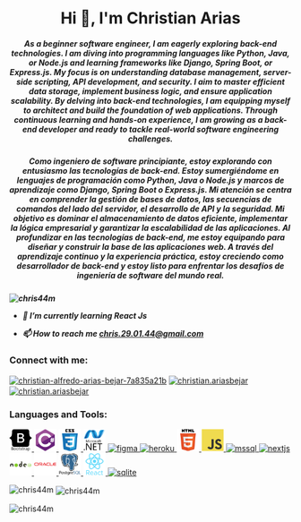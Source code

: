 <h1 align="center">Hi 👋, I'm Christian Arias</h1>
<h5 align="center">As a beginner software engineer, I am eagerly exploring back-end technologies. I am diving into programming languages like Python, Java, or Node.js and learning frameworks like Django, Spring Boot, or Express.js. My focus is on understanding database management, server-side scripting, API development, and security. I aim to master efficient data storage, implement business logic, and ensure application scalability. By delving into back-end technologies, I am equipping myself to architect and build the foundation of web applications. Through continuous learning and hands-on experience, I am growing as a back-end developer and ready to tackle real-world software engineering challenges.</h5>
<h5 align="center">Como ingeniero de software principiante, estoy explorando con entusiasmo las tecnologías de back-end. Estoy sumergiéndome en lenguajes de programación como Python, Java o Node.js y marcos de aprendizaje como Django, Spring Boot o Express.js. Mi atención se centra en comprender la gestión de bases de datos, las secuencias de comandos del lado del servidor, el desarrollo de API y la seguridad. Mi objetivo es dominar el almacenamiento de datos eficiente, implementar la lógica empresarial y garantizar la escalabilidad de las aplicaciones. Al profundizar en las tecnologías de back-end, me estoy equipando para diseñar y construir la base de las aplicaciones web. A través del aprendizaje continuo y la experiencia práctica, estoy creciendo como desarrollador de back-end y estoy listo para enfrentar los desafíos de ingeniería de software del mundo real.<h5/>

<p align="left"> <img src="https://komarev.com/ghpvc/?username=chris44m&label=Profile%20views&color=0e75b6&style=flat" alt="chris44m" /> </p>

- 🌱 I’m currently learning **React Js**

- 📫 How to reach me **chris.29.01.44@gmail.com**

<h3 align="left">Connect with me:</h3>
<p align="left">
<a href="https://linkedin.com/in/christian-alfredo-arias-bejar-7a835a21b" target="blank"><img align="center" src="https://raw.githubusercontent.com/rahuldkjain/github-profile-readme-generator/master/src/images/icons/Social/linked-in-alt.svg" alt="christian-alfredo-arias-bejar-7a835a21b" height="30" width="40" /></a>
<a href="https://fb.com/christian.ariasbejar" target="blank"><img align="center" src="https://raw.githubusercontent.com/rahuldkjain/github-profile-readme-generator/master/src/images/icons/Social/facebook.svg" alt="christian.ariasbejar" height="30" width="40" /></a>
<a href="https://instagram.com/christian.ariasbejar" target="blank"><img align="center" src="https://raw.githubusercontent.com/rahuldkjain/github-profile-readme-generator/master/src/images/icons/Social/instagram.svg" alt="christian.ariasbejar" height="30" width="40" /></a>
</p>

<h3 align="left">Languages and Tools:</h3>
<p align="left"> <a href="https://getbootstrap.com" target="_blank" rel="noreferrer"> <img src="https://raw.githubusercontent.com/devicons/devicon/master/icons/bootstrap/bootstrap-plain-wordmark.svg" alt="bootstrap" width="40" height="40"/> </a> <a href="https://www.w3schools.com/cs/" target="_blank" rel="noreferrer"> <img src="https://raw.githubusercontent.com/devicons/devicon/master/icons/csharp/csharp-original.svg" alt="csharp" width="40" height="40"/> </a> <a href="https://www.w3schools.com/css/" target="_blank" rel="noreferrer"> <img src="https://raw.githubusercontent.com/devicons/devicon/master/icons/css3/css3-original-wordmark.svg" alt="css3" width="40" height="40"/> </a> <a href="https://dotnet.microsoft.com/" target="_blank" rel="noreferrer"> <img src="https://raw.githubusercontent.com/devicons/devicon/master/icons/dot-net/dot-net-original-wordmark.svg" alt="dotnet" width="40" height="40"/> </a> <a href="https://www.figma.com/" target="_blank" rel="noreferrer"> <img src="https://www.vectorlogo.zone/logos/figma/figma-icon.svg" alt="figma" width="40" height="40"/> </a> <a href="https://heroku.com" target="_blank" rel="noreferrer"> <img src="https://www.vectorlogo.zone/logos/heroku/heroku-icon.svg" alt="heroku" width="40" height="40"/> </a> <a href="https://www.w3.org/html/" target="_blank" rel="noreferrer"> <img src="https://raw.githubusercontent.com/devicons/devicon/master/icons/html5/html5-original-wordmark.svg" alt="html5" width="40" height="40"/> </a> <a href="https://developer.mozilla.org/en-US/docs/Web/JavaScript" target="_blank" rel="noreferrer"> <img src="https://raw.githubusercontent.com/devicons/devicon/master/icons/javascript/javascript-original.svg" alt="javascript" width="40" height="40"/> </a> <a href="https://www.microsoft.com/en-us/sql-server" target="_blank" rel="noreferrer"> <img src="https://www.svgrepo.com/show/303229/microsoft-sql-server-logo.svg" alt="mssql" width="40" height="40"/> </a> <a href="https://nextjs.org/" target="_blank" rel="noreferrer"> <img src="https://cdn.worldvectorlogo.com/logos/nextjs-2.svg" alt="nextjs" width="40" height="40"/> </a> <a href="https://nodejs.org" target="_blank" rel="noreferrer"> <img src="https://raw.githubusercontent.com/devicons/devicon/master/icons/nodejs/nodejs-original-wordmark.svg" alt="nodejs" width="40" height="40"/> </a> <a href="https://www.oracle.com/" target="_blank" rel="noreferrer"> <img src="https://raw.githubusercontent.com/devicons/devicon/master/icons/oracle/oracle-original.svg" alt="oracle" width="40" height="40"/> </a> <a href="https://www.postgresql.org" target="_blank" rel="noreferrer"> <img src="https://raw.githubusercontent.com/devicons/devicon/master/icons/postgresql/postgresql-original-wordmark.svg" alt="postgresql" width="40" height="40"/> </a> <a href="https://reactjs.org/" target="_blank" rel="noreferrer"> <img src="https://raw.githubusercontent.com/devicons/devicon/master/icons/react/react-original-wordmark.svg" alt="react" width="40" height="40"/> </a> <a href="https://www.sqlite.org/" target="_blank" rel="noreferrer"> <img src="https://www.vectorlogo.zone/logos/sqlite/sqlite-icon.svg" alt="sqlite" width="40" height="40"/> </a> </p>

<p><img align="left" src="https://github-readme-stats.vercel.app/api/top-langs?username=chris44m&show_icons=true&locale=en&layout=compact" alt="chris44m" /></p>

<p>&nbsp;<img align="center" src="https://github-readme-stats.vercel.app/api?username=chris44m&show_icons=true&locale=en" alt="chris44m" /></p>

<p><img align="center" src="https://github-readme-streak-stats.herokuapp.com/?user=chris44m&" alt="chris44m" /></p>
